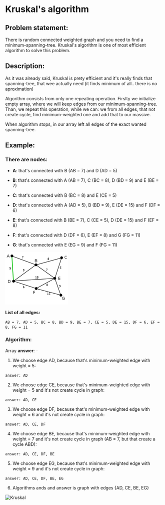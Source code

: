 # Kruskal's algorithm

## Problem statement:

There is random connected weighted graph and you need to find a minimum-spanning-tree. Kruskal's algorithm is one of most efficient algorithm to solve this problem.

## Description:

As it was already said, Kruskal is prety efficient and it's really finds that spanning-tree, that wee actually need (it finds minimum of all.. there is no aproximation)

Algorithm consists from only one repeating operation. Firslty we initialize empty array, where we will keep edges from our minimum-spanning-tree. Than, we repeat this operation, while we can: we from all edges, that not create cycle, find minimum-weighted one and add that to our massive.

When algorithm stops, in our array left all edges of the exact wanted spanning-tree.

## Example:

### There are nodes:

- **A**: that's connected with B (AB = 7) and D (AD = 5)

- **B**: that's connected with A (AB = 7), C (BC = 8), D (BD = 9) and E (BE = 7)

- **C**: that's connected with B (BC =  8) and E (CE = 5)

- **D**: that's connected with A (AD = 5), B (BD = 9), E (DE = 15) and F (DF = 6)

- **E**: that's connected with B (BE = 7), C (CE = 5), D (DE = 15) and F (EF = 8)

- **F**: that's connected with D (DF = 6), E (EF = 8) and G (FG = 11)

- **G**: that's connected with E (EG = 9) and F (FG = 11)

![example](https://github.com/RuS2m/CODE/blob/master/Kruskal/example.png)

**List of all edges:**

```
AB = 7, AD = 5, BC = 8, BD = 9, BE = 7, CE = 5, DE = 15, DF = 6, EF = 8, FG = 11
```

### Algorithm:

Array **answer**: -

1. We choose edge AD, because that's minimum-weighted edge with weight = 5:

```
answer: AD
```

2. We choose edge CE, because that's minimum-weighted edge with weight = 5 and it's not create cycle in graph:

```
answer: AD, CE
```

3. We choose edge DF, because that's minimum-weighted edge with weight = 6 and it's not create cycle in graph:

```
answer: AD, CE, DF
```

4. We choose edge BE, because that's minimum-weighted edge with weight = 7 and it's not create cycle in graph (AB = 7, but that create a cycle ABD):

```
answer: AD, CE, DF, BE
```

5. We choose edge EG, because that's minimum-weighted edge with weight = 9 and it's not create cycle in graph:

```
answer: AD, CE, DF, BE, EG
```

6. Algorithms ands and answer is graph with edges {AD, CE, BE, EG}

![Kruskal](https://github.com/RuS2m/CODE/blob/master/Kruskal/Kruskal.png)
